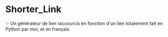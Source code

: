 # Shorter_Link
✨ Un générateur de lien raccourcis en fonction d'un lien totalement fait en Python par moi, et en français.
